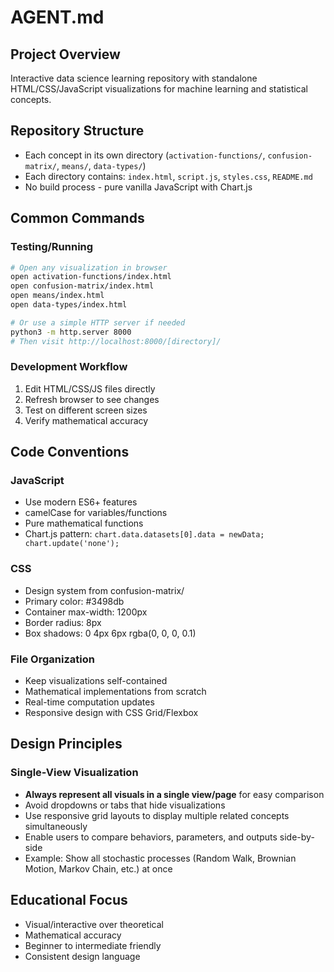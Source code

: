 # AGENT.md

## Project Overview
Interactive data science learning repository with standalone HTML/CSS/JavaScript visualizations for machine learning and statistical concepts.

## Repository Structure
- Each concept in its own directory (`activation-functions/`, `confusion-matrix/`, `means/`, `data-types/`)
- Each directory contains: `index.html`, `script.js`, `styles.css`, `README.md`
- No build process - pure vanilla JavaScript with Chart.js

## Common Commands

### Testing/Running
```bash
# Open any visualization in browser
open activation-functions/index.html
open confusion-matrix/index.html
open means/index.html
open data-types/index.html

# Or use a simple HTTP server if needed
python3 -m http.server 8000
# Then visit http://localhost:8000/[directory]/
```

### Development Workflow
1. Edit HTML/CSS/JS files directly
2. Refresh browser to see changes
3. Test on different screen sizes
4. Verify mathematical accuracy

## Code Conventions

### JavaScript
- Use modern ES6+ features
- camelCase for variables/functions
- Pure mathematical functions
- Chart.js pattern: `chart.data.datasets[0].data = newData; chart.update('none');`

### CSS
- Design system from confusion-matrix/
- Primary color: #3498db
- Container max-width: 1200px
- Border radius: 8px
- Box shadows: 0 4px 6px rgba(0, 0, 0, 0.1)

### File Organization
- Keep visualizations self-contained
- Mathematical implementations from scratch
- Real-time computation updates
- Responsive design with CSS Grid/Flexbox

## Design Principles

### Single-View Visualization
- **Always represent all visuals in a single view/page** for easy comparison
- Avoid dropdowns or tabs that hide visualizations
- Use responsive grid layouts to display multiple related concepts simultaneously
- Enable users to compare behaviors, parameters, and outputs side-by-side
- Example: Show all stochastic processes (Random Walk, Brownian Motion, Markov Chain, etc.) at once

## Educational Focus
- Visual/interactive over theoretical
- Mathematical accuracy
- Beginner to intermediate friendly
- Consistent design language
